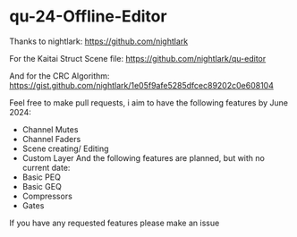 # qu-24-Offline-Editor

Thanks to nightlark: https://github.com/nightlark
 
For the Kaitai Struct Scene file: https://github.com/nightlark/qu-editor

And for the CRC Algorithm: https://gist.github.com/nightlark/1e05f9afe5285dfcec89202c0e608104


Feel free to make pull requests, i aim to have the following features by June 2024:
- Channel Mutes
- Channel Faders
- Scene creating/ Editing
- Custom Layer
And the following features are planned, but with no current date:
- Basic PEQ
- Basic GEQ
- Compressors
- Gates


If you have any requested features please make an issue
